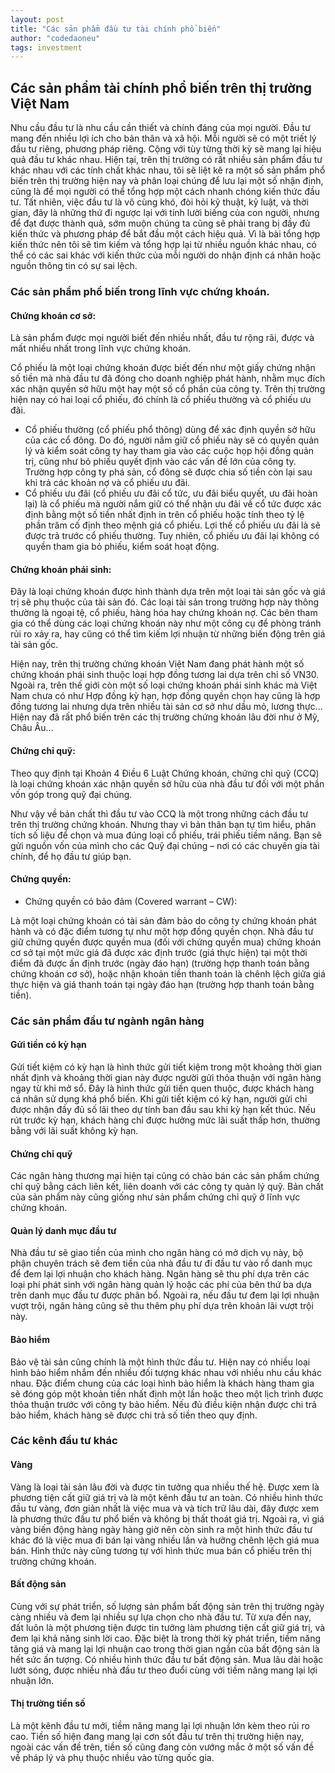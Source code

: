```yaml
---
layout: post
title: "Các sản phẩm đầu tư tài chính phổ biến"
author: "codedaoneu"
tags: investment
---
```


## Các sản phẩm tài chính phổ biến trên thị trường Việt Nam

Nhu cầu đầu tư là nhu cầu cần thiết và chính đáng của mọi người. Đầu tư mang đến nhiều lợi ích cho bản thân và xã hội. Mỗi người sẽ có một triết lý đầu tư riêng, phương pháp riêng. Cộng với tùy từng thời kỳ sẽ mang lại hiệu quả đầu tư khác nhau. Hiện tại, trên thị trường có rất nhiều sản phẩm đầu tư khác nhau với các tính chất khác nhau, tôi sẽ liệt kê ra một số sản phẩm phổ biến trên thị trường hiện nay và phân loại chúng để lưu lại một số nhận định, cũng là để mọi người có thể tổng hợp một cách nhanh chóng kiến thức đầu tư. Tất nhiên, việc đầu tư là vô cùng khó, đòi hỏi kỹ thuật, kỷ luật, và thời gian, đây là những thứ đi ngược lại với tính lười biếng của con người, nhưng để đạt được thành quả, sớm muộn chúng ta cũng sẽ phải trang bị đầy đủ kiến thức và phương pháp để bắt đầu một cách hiệu quả. Vì là bài tổng hợp kiến thức nên tôi sẽ tìm kiếm và tổng hợp lại từ nhiều nguồn khác nhau, có thể có các sai khác với kiến thức của mỗi người do nhận định cá nhân hoặc nguồn thông tin có sự sai lệch.

### Các sản phẩm phổ biến trong lĩnh vực chứng khoán.

#### Chứng khoán cơ sở:

Là sản phẩm được mọi người biết đến nhiều nhất, đầu tư rộng rãi, được và mất nhiều nhất trong lĩnh vực chứng khoán.

Cổ phiếu là một loại chứng khoán được biết đến như một giấy chứng nhận số tiền mà nhà đầu tư đã đóng cho doanh nghiệp phát hành, nhằm mục đích xác nhận quyền sở hữu một hay một số cổ phần của công ty. Trên thị trường hiện nay có hai loại cổ phiếu, đó chính là cổ phiếu thường và cổ phiếu ưu đãi.

* Cổ phiếu thường (cổ phiếu phổ thông) dùng để xác định quyền sở hữu của các cổ đông. Do đó, người nắm giữ cổ phiếu này sẽ có quyền quản lý và kiểm soát công ty hay tham gia vào các cuộc họp hội đồng quản trị, cũng như bỏ phiếu quyết định vào các vấn đề lớn của công ty. Trường hợp công ty phá sản, cổ đông sẽ được chia số tiền còn lại sau khi trả các khoản nợ và cổ phiếu ưu đãi.
* Cổ phiếu ưu đãi (cổ phiếu ưu đãi cổ tức, ưu đãi biểu quyết, ưu đãi hoàn lại) là cổ phiếu mà người nắm giữ có thể nhận ưu đãi về cổ tức được xác định bằng một số tiền nhất định in trên cổ phiếu hoặc tính theo tỷ lệ phần trăm cố định theo mệnh giá cổ phiếu. Lợi thế cổ phiếu ưu đãi là sẽ được trả trước cổ phiếu thường. Tuy nhiên, cổ phiếu ưu đãi lại không có quyền tham gia bỏ phiếu, kiểm soát hoạt động.

#### Chứng khoán phái sinh:

Đây là loại chứng khoán được hình thành dựa trên một loại tài sản gốc và giá trị sẽ phụ thuộc của tài sản đó. Các loại tài sản trong trường hợp này thông thường là ngoại tệ, cổ phiếu, hàng hóa hay chứng khoán nợ.
Các bên tham gia có thể dùng các loại chứng khoán này như một công cụ để phòng tránh rủi ro xảy ra, hay cũng có thể tìm kiếm lợi nhuận từ những biến động trên giá tài sản gốc.

Hiện nay, trên thị trường chứng khoán Việt Nam đang phát hành một số chứng khoán phái sinh thuộc loại hợp đồng tương lai dựa trên chỉ số VN30. Ngoài ra, trên thế giới còn một số loại chứng khoán phái sinh khác mà Việt Nam chưa có như Hợp đồng kỳ hạn, hợp đồng quyền chọn hay cũng là hợp đồng tương lai nhưng dựa trên nhiều tài sản cơ sở như dầu mỏ, lương thực... Hiện nay đã rất phổ biến trên các thị trường chứng khoán lâu đời như ở Mỹ, Châu Âu...

#### Chứng chỉ quỹ:

Theo quy định tại Khoản 4 Điều 6 Luật Chứng khoán, chứng chỉ quỹ (CCQ) là loại chứng khoán xác nhận quyền sở hữu của nhà đầu tư đối với một phần vốn góp trong quỹ đại chúng.

Như vậy về bản chất thì đầu tư vào CCQ là một trong những cách đầu tư trên thị trường chứng khoán. Nhưng thay vì bản thân bạn tự tìm hiểu, phân tích số liệu để chọn và mua đúng loại cổ phiếu, trái phiếu tiềm năng. Bạn sẽ gửi nguồn vốn của mình cho các Quỹ đại chúng – nơi có các chuyên gia tài chính, để họ đầu tư giúp bạn.

#### Chứng quyền:

* Chứng quyền có bảo đảm (Covered warrant – CW):

 Là một loại chứng khoán có tài sản đảm bảo do công ty chứng khoán phát hành và có đặc điểm tương tự như một hợp đồng quyền chọn. Nhà đầu tư giữ chứng quyền được quyền mua (đối với chứng quyền mua) chứng khoán cơ sở tại một mức giá đã được xác định trước (giá thực hiện) tại một thời điểm đã được ấn định trước (ngày đáo hạn) (trường hợp thanh toán bằng chứng khoán cơ sở), hoặc nhận khoản tiền thanh toán là chênh lệch giữa giá thực hiện và giá thanh toán tại ngày đáo hạn (trường hợp thanh toán bằng tiền).

### Các sản phẩm đầu tư ngành ngân hàng

#### Gửi tiền có kỳ hạn

Gửi tiết kiệm có kỳ hạn là hình thức gửi tiết kiệm trong một khoảng thời gian nhất định và khoảng thời gian này được người gửi thỏa thuận với ngân hàng ngay từ khi mở sổ. Đây là hình thức gửi tiền quen thuộc, được khách hàng cá nhân sử dụng khá phổ biến. Khi gửi tiết kiệm có kỳ hạn, người gửi chỉ được nhận đầy đủ số lãi theo dự tính ban đầu sau khi kỳ hạn kết thúc. Nếu rút trước kỳ hạn, khách hàng chỉ được hưởng mức lãi suất thấp hơn, thường bằng với lãi suất không kỳ hạn.

#### Chứng chỉ quỹ

Các ngân hàng thương mại hiện tại cũng có chào bán các sản phẩm chứng chỉ quỹ bằng cách liên kết, liên doanh với các công ty quản lý quỹ. Bản chất của sản phẩm này cũng giống như sản phẩm chứng chỉ quỹ ở lĩnh vực chứng khoán.

#### Quản lý danh mục đầu tư

Nhà đầu tư sẽ giao tiền của mình cho ngân hàng có mở dịch vụ này, bộ phận chuyên trách sẽ đem tiền của nhà đầu tư đi đầu tư vào rổ danh mục để đem lại lợi nhuận cho khách hàng. Ngân hàng sẽ thu phí dựa trên các loại phí phát sinh với ngân hàng quản lý hoặc các phí của bên thứ ba dựa trên danh mục đầu tư được phân bổ. Ngoài ra, nếu đầu tư đem lại lợi nhuận vượt trội, ngân hàng cũng sẽ thu thêm phụ phí dựa trên khoản lãi vượt trội này.

#### Bảo hiểm

Bảo vệ tài sản cũng chính là một hình thức đầu tư. Hiện nay có nhiều loại hình bảo hiểm nhắm đến nhiều đối tượng khác nhau với nhiều nhu cầu khác nhau. Đặc điểm chung của các loại hình bảo hiểm là khách hàng tham gia sẽ đóng góp một khoản tiền nhất định một lần hoặc theo một lịch trình được thỏa thuận trước với công ty bảo hiểm. Nếu đủ điều kiện nhận được chi trả bảo hiểm, khách hàng sẽ được chi trả số tiền theo quy định.

### Các kênh đầu tư khác

#### Vàng

Vàng là loại tài sản lâu đời và được tin tưởng qua nhiều thế hệ. Được xem là phương tiện cất giữ giá trị và là một kênh đầu tư an toàn. Có nhiều hình thức đầu tư vàng, đơn giản nhất là việc mua và và tích trữ lâu dài, đây được xem là phương thức đầu tư phổ biến và không bị thất thoát giá trị. Ngoài ra, vì giá vàng biến động hàng ngày hàng giờ nên còn sinh ra một hình thức đầu tư khác đó là việc mua đi bán lại vàng nhiều lần và hưởng chênh lệch giá mua bán. Hình thức này cũng tương tự với hình thức mua bán cổ phiếu trên thị trường chứng khoán.

#### Bất động sản

Cùng với sự phát triển, số lượng sản phẩm bất động sản trên thị trường ngày càng nhiều và đem lại nhiều sự lựa chọn cho nhà đầu tư. Từ xưa đến nay, đất luôn là một phương tiện được tin tưởng làm phương tiện cất giữ giá trị, và đem lại khả năng sinh lời cao. Đặc biệt là trong thời kỳ phát triển, tiềm năng tăng giá và mang lại lợi nhuận cao trong thời gian ngắn của bất động sản là hết sức ấn tượng. Có nhiều hình thức đầu tư bất động sản. Mua lâu dài hoặc lướt sóng, được nhiều nhà đầu tư theo đuổi cùng với tiềm năng mang lại lợi nhuận lớn.

#### Thị trường tiền số

Là một kênh đầu tư mới, tiềm năng mang lại lợi nhuận lớn kèm theo rủi ro cao. Tiền số hiện đang mang lại cơn sốt đầu tư trên thị trường hiện nay, ngoài các vấn đề trên, tiền số cũng đang còn vướng mắc ở một số vấn đề về pháp lý và phụ thuộc nhiều vào từng quốc gia.




